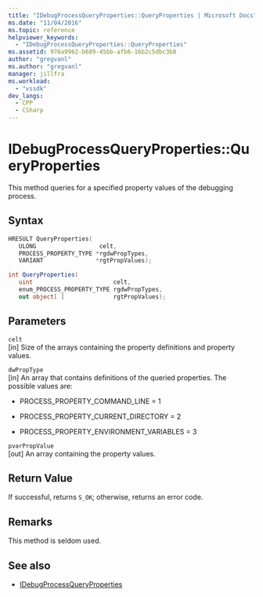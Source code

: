 ```yaml
---
title: "IDebugProcessQueryProperties::QueryProperties | Microsoft Docs"
ms.date: "11/04/2016"
ms.topic: reference
helpviewer_keywords:
  - "IDebugProcessQueryProperties::QueryProperties"
ms.assetid: 976a9962-b689-45bb-afb6-16b2c5dbc3b8
author: "gregvanl"
ms.author: "gregvanl"
manager: jillfra
ms.workload:
  - "vssdk"
dev_langs:
  - CPP
  - CSharp
---
```

# IDebugProcessQueryProperties::QueryProperties
This method queries for a specified property values of the debugging process.

## Syntax

```cpp
HRESULT QueryProperties(
   ULONG                  celt,
   PROCESS_PROPERTY_TYPE *rgdwPropTypes,
   VARIANT               *rgtPropValues);
```

```csharp
int QueryProperties(
   uint                       celt,
   enum_PROCESS_PROPERTY_TYPE rgdwPropTypes,
   out object[ ]              rgtPropValues);
```

## Parameters
`celt`\
[in] Size of the arrays containing the property definitions and property values.

`dwPropType`\
[in] An array that contains definitions of the queried properties. The possible values are:

- PROCESS_PROPERTY_COMMAND_LINE = 1

- PROCESS_PROPERTY_CURRENT_DIRECTORY = 2

- PROCESS_PROPERTY_ENVIRONMENT_VARIABLES = 3

`pvarPropValue`\
[out] An array containing the property values.

## Return Value
 If successful, returns `S_OK`; otherwise, returns an error code.

## Remarks
 This method is seldom used.

## See also
- [IDebugProcessQueryProperties](../../../extensibility/debugger/reference/idebugprocessqueryproperties.md)